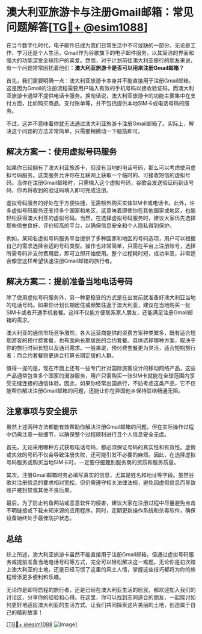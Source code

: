 # 澳大利亚旅游卡与注册Gmail邮箱：常见问题解答[[TG💪+ @esim1088](https://t.me/s/esim1088)]

在当今数字化时代，电子邮件已成为我们日常生活中不可或缺的一部分。无论是工作、学习还是个人生活，Gmail作为谷歌旗下的电子邮件服务，以其简洁的界面和强大的功能深受全球用户的喜爱。然而，对于计划前往澳大利亚旅行的朋友来说，有一个问题常常困扰着他们：**澳大利亚旅游卡是否可以用来注册Gmail邮箱？**

首先，我们需要明确一点：澳大利亚旅游卡本身并不能直接用于注册Gmail邮箱。这是因为Gmail的注册流程需要用户输入有效的手机号码以接收验证码，而澳大利亚旅游卡通常不提供电话卡服务。换句话说，澳大利亚旅游卡的功能主要集中在支付方面，比如购买商品、支付账单等，并不包括提供本地SIM卡或电话号码的服务。

不过，这并不意味着你就无法通过澳大利亚旅游卡注册Gmail邮箱了。实际上，解决这个问题的方法非常简单，只需要稍微动一下脑筋即可。

## 解决方案一：使用虚拟号码服务

如果你已经拥有了澳大利亚旅游卡，但没有当地的电话号码，那么可以考虑使用虚拟号码服务。这类服务允许你在互联网上获取一个临时的、可接收短信的虚拟号码。当你在注册Gmail邮箱时，只需输入这个虚拟号码，谷歌会发送验证码到该号码，你再将收到的验证码填入即可完成注册。

虚拟号码服务的好处在于方便快捷，无需额外购买实体SIM卡或电话卡。此外，许多虚拟号码服务还支持多个国家和地区，这意味着即使你在其他国家或地区，也能轻松获得澳大利亚的虚拟号码。当然，在选择虚拟号码服务时，建议大家优先选择那些信誉良好、评价较高的平台，以确保信息安全和个人隐私得到保护。

例如，某知名虚拟号码服务平台提供了多种国家和地区的号码选项，用户可以根据自己的需求选择合适的号码类型。操作也非常简单，只需在平台上注册账号，选择所需号码并支付费用后，即可立即开始使用。整个过程耗时短，成功率高，非常适合像您这样希望快速注册Gmail邮箱的旅行者。

## 解决方案二：提前准备当地电话号码

除了使用虚拟号码服务外，另一种更稳妥的方式是在出发前就准备好澳大利亚当地的电话号码。如果你计划长期居住或频繁往返于澳大利亚，建议在当地购买一张SIM卡或者开通手机套餐。这样不仅能方便联系家人朋友，还能满足注册Gmail邮箱的需求。

澳大利亚的通信市场竞争激烈，各大运营商提供的资费方案种类繁多，既有适合短期游客的预付费套餐，也有面向长期居民的合约套餐。具体选择哪种方案，取决于你的旅行时间长短以及通讯需求。一般来说，预付费套餐更为灵活，适合短期旅行者；而合约套餐则更适合打算长期定居的人群。

值得一提的是，现在市面上还有一些专门针对国际旅客设计的移动网络产品，这些产品通常包含多个国家的漫游服务，用户只需购买一张SIM卡就能在全球范围内享受无缝连接的通信体验。因此，如果你经常出国旅行，不妨考虑这类产品，它不仅能帮你解决注册Gmail邮箱的问题，还能让你在异国他乡保持联络畅通无阻。

## 注意事项与安全提示

虽然上述两种方法都能有效帮助你解决注册Gmail邮箱的问题，但在实际操作过程中仍需注意一些细节，以确保整个过程顺利进行且个人信息安全无虞。

首先，无论采用哪种方式获取电话号码，都必须保证号码的真实性和有效性。虚假或失效的号码不仅会导致注册失败，还可能引发不必要的麻烦。因此，在选择虚拟号码服务或购买当地SIM卡时，一定要仔细甄别服务商的资质和服务质量。

其次，注册Gmail邮箱时务必填写真实的信息，尤其是姓名和地址等字段。虽然谷歌对注册信息的要求相对宽松，但仍需遵守相关法律法规，避免因虚假信息而导致账户被封禁或其他不良后果。

最后，为了防止钓鱼网站或恶意软件的侵害，建议大家在注册过程中尽量避免点击不明链接或下载未知来源的应用程序。同时，定期更新操作系统和杀毒软件，确保设备始终处于最佳防护状态。

## 总结

综上所述，澳大利亚旅游卡虽然不能直接用于注册Gmail邮箱，但通过虚拟号码服务或提前准备当地电话号码等方式，完全可以轻松解决这一难题。无论你是初次踏上澳大利亚的土地，还是已经习惯了这里的风土人情，掌握这些技巧都将为你的旅程增添更多便利和乐趣。

无论你是即将启程的旅行者，还是已经在澳大利亚生活的居民，都欢迎加入我们的讨论区，分享你的经验和心得。在这里，你可以找到志同道合的朋友，一起探讨如何更好地适应澳大利亚的生活方式。让我们共同探索这片美丽的土地，创造属于自己的精彩故事！

[[TG💪+ @esim1088](https://t.me/s/esim1088) ![Image](https://i.postimg.cc/4NQfJmqS/Snipaste-2025-05-13-00-14-12.png)]
